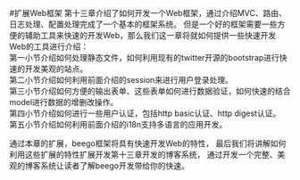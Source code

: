 #扩展Web框架
第十三章介绍了如何开发一个Web框架，通过介绍MVC、路由、日志处理、配置处理完成了一个基本的框架系统。
但是一个好的框架需要一些方便的辅助工具来快速的开发Web，那么我们这一章将就如何提供一些快速开发Web的工具进行介绍：   
第一小节介绍如何处理静态文件，如何利用现有的twitter开源的bootstrap进行快速的开发美观的站点。   
第二小节介绍如何利用前面介绍的session来进行用户登录处理。   
第三小节介绍如何方便的输出表单、这些表单如何进行数据验证，如何快速的结合model进行数据的增删改操作。   
第四小节介绍如何进行一些用户认证，包括http basic认证、http digest认证。   
第五小节介绍如何利用前面介绍的i18n支持多语言的应用开发。

通过本章的扩展，beego框架将具有快速开发Web的特性，
最后我们将讲解如何利用这些扩展的特性扩展开发第十三章开发的博客系统，
通过开发一个完整、美观的博客系统让读者了解beego开发带给你的快速。

